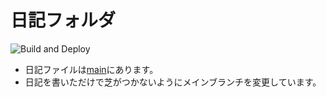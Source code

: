 # 日記フォルダ

![Build and Deploy](https://github.com/sh4869/diary/workflows/Build%20and%20Deploy/badge.svg)

- 日記ファイルは[main](https://github.com/sh4869/diary-data/tree/main)にあります。
- 日記を書いただけで芝がつかないようにメインブランチを変更しています。
